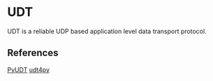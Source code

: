# UDT

UDT is a reliable UDP based application level data transport protocol.

## References

[PyUDT](https://github.com/cjhanks/PyUDT)
[udt4py](https://github.com/vmarkovtsev/udt4py)
